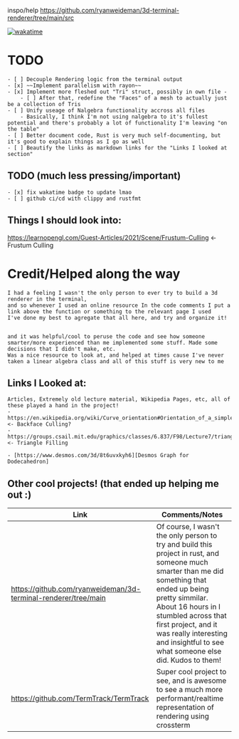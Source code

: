 
inspo/help
https://github.com/ryanweideman/3d-terminal-renderer/tree/main/src



[![wakatime](https://wakatime.com/badge/user/d40f8d42-5a14-4981-a36e-39f7bd209ef3/project/71a9c622-7c23-41f4-846d-dbab20a25231.svg)](https://wakatime.com/badge/user/d40f8d42-5a14-4981-a36e-39f7bd209ef3/project/71a9c622-7c23-41f4-846d-dbab20a25231)




# TODO
    - [ ] Decouple Rendering logic from the terminal output
    - [x] ~~Implement parallelism with rayon~~
    - [x] Implement more fleshed out "Tri" struct, possibly in own file -
        - [ ] After that, redefine the "Faces" of a mesh to actually just be a collection of Tris
    - [ ] Unify useage of Nalgebra functionality accross all files
        - Basically, I think I'm not using nalgebra to it's fullest potential and there's probably a lot of functionality I'm leaving "on the table"
    - [ ] Better document code, Rust is very much self-documenting, but it's good to explain things as I go as well
    - [ ] Beautify the links as markdown links for the "Links I looked at section"



## TODO (much less pressing/important)

    - [x] fix wakatime badge to update lmao
    - [ ] github ci/cd with clippy and rustfmt

## Things I should look into:
https://learnopengl.com/Guest-Articles/2021/Scene/Frustum-Culling <- Frustum Culling


# Credit/Helped along the way

    I had a feeling I wasn't the only person to ever try to build a 3d renderer in the terminal, 
    and so whenever I used an online resource In the code comments I put a link above the function or something to the relevant page I used
    I've done my best to agregate that all here, and try and organize it!


    and it was helpful/cool to peruse the code and see how someone smarter/more experienced than me implemented some stuff. Made some decisions that I didn't make, etc.
    Was a nice resource to look at, and helped at times cause I've never taken a linear algebra class and all of this stuff is very new to me


## Links I Looked at:
    Articles, Extremely old lecture material, Wikipedia Pages, etc, all of these played a hand in the project!
    - https://en.wikipedia.org/wiki/Curve_orientation#Orientation_of_a_simple_polygon <- Backface Culling?
    - https://groups.csail.mit.edu/graphics/classes/6.837/F98/Lecture7/triangles.html <- Triangle Filling

    - [https://www.desmos.com/3d/8t6uvxkyh6][Desmos Graph for Dodecahedron]

## Other cool projects! (that ended up helping me out :)
| Link | Comments/Notes      |
| ------------- | ------------- |
| https://github.com/ryanweideman/3d-terminal-renderer/tree/main |  Of course, I wasn't the only person to try and build this project in rust, and someone much smarter than me did something that ended up being pretty simmilar. About 16 hours in I stumbled across that first project, and it was really interesting and insightful to see what someone else did. Kudos to them!|
| https://github.com/TermTrack/TermTrack | Super cool project to see, and is awesome to see a much more performant/realtime representation of rendering using crossterm|



